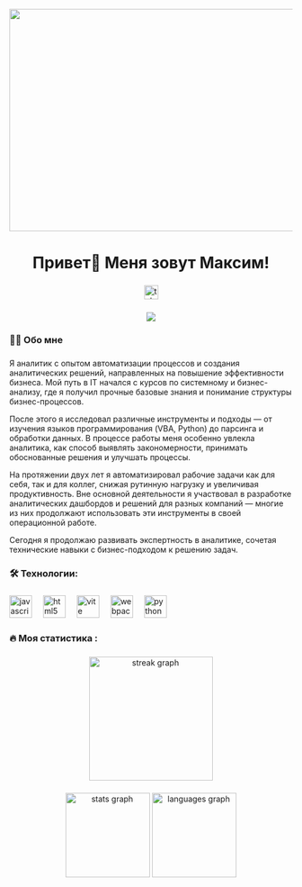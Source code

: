 <br clear="both">

<div align="center">
  <img height="395" width="526" src="https://i.pinimg.com/originals/d0/c6/04/d0c60459431b6ffaecf92fc902ca996d.gif"  />
</div>

###

<h1 align="center">Привет👋 Меня зовут Максим!</h1>

###

<div align="center">
  <a href="https://t.me/optimization_excel" target="_blank">
    <img src="https://img.shields.io/static/v1?message=Telegram&logo=telegram&label=&color=2CA5E0&logoColor=white&labelColor=&style=for-the-badge" height="25" alt="telegram logo"  />
  </a>
</div>

###

<div align="center">
  <img src="https://visitor-badge.laobi.icu/badge?page_id=Maximvolynkin.Maximvolynkin&"  />
</div>

###

<h3 align="left">👩‍💻  Обо мне</h3>

###

<p align="left">Я аналитик с опытом автоматизации процессов и создания аналитических решений, направленных на повышение эффективности бизнеса. Мой путь в IT начался с курсов по системному и бизнес-анализу, где я получил прочные базовые знания и понимание структуры бизнес-процессов.

После этого я исследовал различные инструменты и подходы — от изучения языков программирования (VBA, Python) до парсинга и обработки данных. В процессе работы меня особенно увлекла аналитика, как способ выявлять закономерности, принимать обоснованные решения и улучшать процессы.

На протяжении двух лет я автоматизировал рабочие задачи как для себя, так и для коллег, снижая рутинную нагрузку и увеличивая продуктивность. Вне основной деятельности я участвовал в разработке аналитических дашбордов и решений для разных компаний — многие из них продолжают использовать эти инструменты в своей операционной работе.

Сегодня я продолжаю развивать экспертность в аналитике, сочетая технические навыки с бизнес-подходом к решению задач.</p>

###


<h3 align="left">🛠 Технологии:</h3>

###

<div align="left">
  <img src="https://raw.githubusercontent.com/sven-bo/sven-bo/master/vba.png" height="40" alt="javascript logo"  />
  <img width="12" />
  <img src="https://skillicons.dev/icons?i=py" height="40" alt="html5 logo"  />
  <img width="12" />
  <img src="https://static.republika.co.id/uploads/images/inpicture_slide/google_240117163030-812.png" height="40" alt="vite logo"  />
  <img width="12" />
  <img src="https://www.ambient-it.net/wp-content/uploads/2022/06/formation-power-query.png" height="40" alt="webpack logo"  />
  <img width="12" />
  <img src="https://logowik.com/content/uploads/images/azure-sql-database6354.jpg" height="40" alt="python logo"  />
  <img width="12" />
</div>

###

<h3 align="left">🔥   Моя статистика :</h3>

###

<div align="center">
  <img src="https://streak-stats.demolab.com?user=Maximvolynkin&locale=en&mode=daily&theme=dark&hide_border=false&border_radius=5&order=3" height="220" alt="streak graph"  />
</div>

###

<div align="center">
  <img src="https://github-readme-stats.vercel.app/api?username=Maximvolynkin&hide_title=false&hide_rank=false&show_icons=true&include_all_commits=true&count_private=true&disable_animations=false&theme=dracula&locale=en&hide_border=false&order=1" height="150" alt="stats graph"  />
  <img src="https://github-readme-stats.vercel.app/api/top-langs?username=Maximvolynkin&locale=en&hide_title=false&layout=compact&card_width=320&langs_count=5&theme=dracula&hide_border=false&order=2" height="150" alt="languages graph"  />
</div>

###
